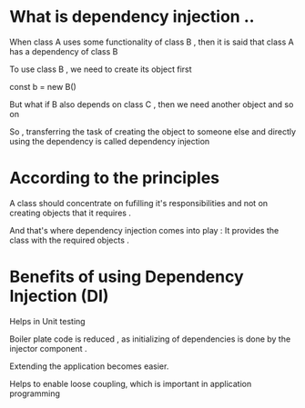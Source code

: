 # What is dependency injection ..

When class A uses some functionality of class B , then it is said that class A has a dependency of class B 

To use class B , we need to create its object first 

const b = new B() 

But what if B also depends on class C , then we need another object and so on 

So , transferring the task of creating the object to someone else and directly using the dependency is called dependency injection 

# According to the principles 

A class should concentrate on fufilling it's responsibilities and not on creating objects that it requires . 

And that's where dependency injection comes into play : It provides the class with the required objects .

# Benefits of using Dependency Injection (DI) 

Helps in Unit testing 

Boiler plate code is reduced , as initializing of dependencies is done by the injector component .

Extending the application becomes easier. 

Helps to enable loose coupling, which is important in application programming









